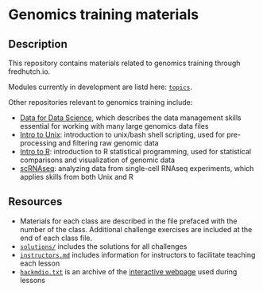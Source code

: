 # Genomics training materials

## Description

This repository contains materials related to genomics training through fredhutch.io.

Modules currently in development are listd here: [`topics`](topics/).

Other repositories relevant to genomics training include:
- [Data for Data Science](https://github.com/fredhutchio/data_for_data_science), which describes the data management skills essential for working with many large genomics data files
- [Intro to Unix](https://github.com/fredhutchio/unix_shell_intro): introduction to unix/bash shell scripting,
used for pre-processing and filtering raw genomic data
- [Intro to R](https://github.com/fredhutchio/r_intro): introduction to R statistical programming,
used for statistical comparisons and visualization of genomic data
- [scRNAseq](https://github.com/fredhutchio/scRNAseq): analyzing data from single-cell RNAseq experiments,
which applies skills from both Unix and R

## Resources

* Materials for each class are described in the file prefaced with the number of the class. Additional challenge exercises are included at the end of each class file.
* [`solutions/`](solutions/) includes the solutions for all challenges
* [`instructors.md`](instructors.md) includes information for instructors to facilitate teaching each lesson
* [`hackmdio.txt`](hackmdio.txt) is an archive of the [interactive webpage](https://hackmd.io) used during lessons
